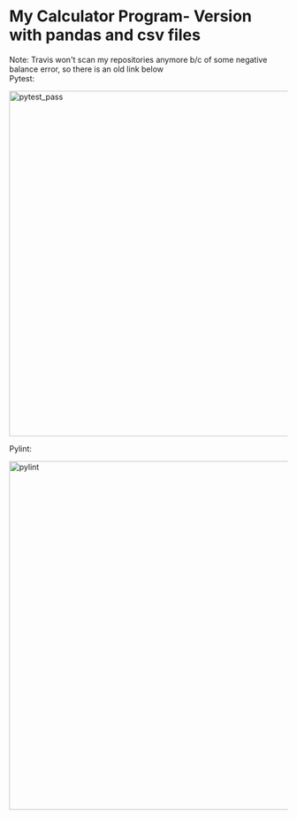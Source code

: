 # My Calculator Program- Version with pandas and csv files
Note: Travis won't scan my repositories anymore b/c of some negative balance error, so there is an old link below                                                                
Pytest:                                                                                                                         

<img width="624" alt="pytest_pass" src="https://user-images.githubusercontent.com/90353188/144337870-17cff16f-2f8e-44ad-ad0f-b2559c7fb3ed.png">

Pylint:

<img width="630" alt="pylint" src="https://user-images.githubusercontent.com/90353188/144337882-5996d645-26c0-427e-ac63-aa600fb34113.png">
